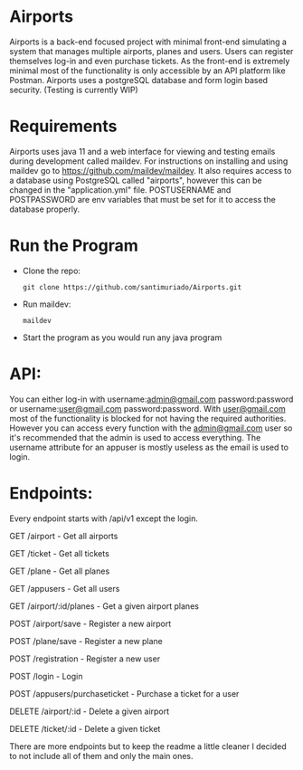 # Airports

Airports is a back-end focused project with minimal front-end simulating a system that manages multiple airports, planes and users. Users can register themselves
log-in and even purchase tickets. As the front-end is extremely minimal most of the functionality is only accessible by an API platform like Postman.
Airports uses a postgreSQL database and form login based security. 
(Testing is currently WIP)

# Requirements

Airports uses java 11 and a web interface for viewing and testing emails during development called maildev. For instructions on installing and using maildev
go to https://github.com/maildev/maildev.
It also requires access to a database using PostgreSQL called "airports", however this can be changed in the "application.yml" file. POSTUSERNAME and
POSTPASSWORD are env variables that must be set for it to access the database properly.

# Run the Program

+ Clone the repo:

      git clone https://github.com/santimuriado/Airports.git
    
+ Run maildev:

      maildev
      
+ Start the program as you would run any java program

# API:

You can either log-in with username:admin@gmail.com password:password or username:user@gmail.com password:password. With user@gmail.com most of the functionality
is blocked for not having the required authorities. However you can access every function with the admin@gmail.com user so it's recommended that the admin is used
to access everything.
The username attribute for an appuser is mostly useless as the email is used to login.

# Endpoints:

Every endpoint starts with /api/v1 except the login.

GET /airport - Get all airports

GET /ticket - Get all tickets

GET /plane - Get all planes

GET /appusers - Get all users

GET /airport/:id/planes - Get a given airport planes

POST /airport/save - Register a new airport

POST /plane/save - Register a new plane

POST /registration - Register a new user

POST /login - Login

POST /appusers/purchaseticket - Purchase a ticket for a user

DELETE /airport/:id - Delete a given airport

DELETE /ticket/:id - Delete a given ticket

There are more endpoints but to keep the readme a little cleaner I decided to not include all of them and only the main ones.
